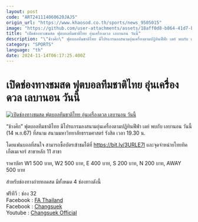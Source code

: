 ```yaml
---
layout: post
code: "ART241114060620JAJ5"
origin_url: "https://www.khaosod.co.th/sports/news_9505015"
image: "https://github.com/user-attachments/assets/18aff0d8-b864-41d7-b495-9a5b53925d7b"
title: "เปิดช่องทางชมสด ฟุตบอลทีมชาติไทย อุ่นเครื่องดวล เลบานอน วันนี้"
description: "\"ช้างศึก\" ฟุตบอลทีมชาติไทย มีโปรแกรมลงสนามอุ่นเครื่องตามปฏิทินฟีฟ่า เดย์ พบกับ เลบานอน วันนี้ (14 พ.ย.67) ที่สนาม สนามมหาวิทยาลัยธรรมศาสตร์"
category: "SPORTS"
language: "th"
date: 2024-11-14T06:17:25.400Z
---
```


# เปิดช่องทางชมสด ฟุตบอลทีมชาติไทย อุ่นเครื่องดวล เลบานอน วันนี้

[![เปิดช่องทางชมสด ฟุตบอลทีมชาติไทย อุ่นเครื่องดวล เลบานอน วันนี้](https://www.khaosod.co.th/wpapp/uploads/2024/11/thailand-1.jpg "เปิดช่องทางชมสด ฟุตบอลทีมชาติไทย อุ่นเครื่องดวล เลบานอน วันนี้")](https://www.khaosod.co.th/wpapp/uploads/2024/11/thailand-1.jpg)

“ช้างศึก” ฟุตบอลทีมชาติไทย มีโปรแกรมลงสนามอุ่นเครื่องตามปฏิทินฟีฟ่า เดย์ พบกับ เลบานอน วันนี้ (14 พ.ย.67) ที่สนาม สนามมหาวิทยาลัยธรรมศาสตร์ รังสิต เวลา 19.30 น.

โดยแฟนบอลที่สนใจ สามารถซื้อบัตรเข้าชมได้ที่ https://bit.ly/3URLE7l และจุดจำหน่ายไทยทิคเก็ตเมเจอร์ สาขาหลัก 11 สาขา

ราคาบัตร​​​ W1 500 บาท, W2 500 บาท, E 400 บาท, S 200 บาท, N 200 บาท, AWAY 500 บาท

สำหรับช่องทางถ่ายทอดสด มีทั้งหมด 4 ช่องทางดังนี้

ฟรีทีวี : ช่อง 32  
Facebook : [FA Thailand](https://www.facebook.com/FootballAssociationOfThailand)  
Facebook : [Changsuek](https://www.facebook.com/changsuek)  
Youtube : [Changsuek Official](https://www.youtube.com/@Changsuek)

